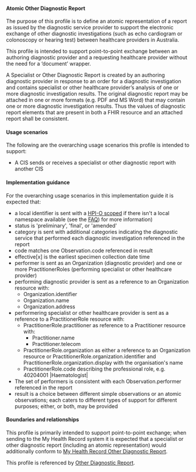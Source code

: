 #### Atomic Other Diagnostic Report
The purpose of this profile is to define an atomic representation of a report as issued by the diagnostic service provider to support the electronic exchange of other diagnostic investigations (such as echo cardiogram or colonoscopy or hearing test) between healthcare providers in Australia.

This profile is intended to support point-to-point exchange between an authoring diagnostic provider and a requesting healthcare provider without the need for a ‘document’ wrapper.

A Specialist or Other Diagnostic Report is created by an authoring diagnostic provider in response to an order for a diagnostic investigation and contains specialist or other healthcare provider’s analysis of one or more diagnostic investigation results. The original diagnostic report may be attached in one or more formats (e.g. PDF and MS Word) that may contain one or more diagnostic investigation results. Thus the values of diagnostic report elements that are present in both a FHIR resource and an attached report shall be consistent.

#### Usage scenarios
The following are the overarching usage scenarios this profile is intended to support:
* A CIS sends or receives a specialist or other diagnostic report with another CIS

#### Implementation guidance
For the overarching usage scenarios in this implementation guide it is expected that:
<ul>
<li>a local identifier is sent with a <a href="http://ns.electronichealth.net.au/id/hpio-scoped/report/1.0/index.html">HPI-O scoped</a> if there isn't a local namespace available (see the <a href="https://github.com/AuDigitalHealth/ci-fhir-r4/wiki/Frequently-Asked-Questions">FAQ</a>) for more information)</li>
<li>status is 'preliminary', 'final', or 'amended'</li>
<li>category is sent with additional categories indicating the diagnostic service that performed each diagnostic investigation referenced in the report</li>
<li>code matches one Observation.code referenced in result</li>
<li>effective[x] is the earliest specimen collection date time</li>
<li>performer is sent as an Organization (diagnostic provider) and one or more PractitionerRoles (performing specialist or other healthcare provider)</li>
<li>performing diagnostic provider is sent as a reference to an Organization resource with:
    <ul>
        <li>Organization.identifier</li>
        <li>Organization.name</li>
        <li>Organization.address</li> 
  </ul></li>      
<li>performering specialist or other healthcare provider is sent as a reference to a PractitionerRole resource with:
    <ul>
        <li>PractitionerRole.practitioner as reference to a Practitioner resource with:
        <ul>
            <li>Practitioner.name</li>
            <li>Practitioner.telecom</li>   
        </ul></li>
        <li>PractitionerRole.organization as either a reference to an Organization resource or PractitionerRole.organization.identifier and PractitionerRole.organization.display with the organisation's name</li>
        <li>PractitionerRole.code describing the professional role, e.g. 40204001 |Haematologist|</li>
    </ul></li>
<li>The set of performers is consistent with each Observation.performer referenced in the report</li>
<li>result is a choice between different simple observations or an atomic observations; each caters to different types of support for different purposes; either, or both, may be provided</li>
</ul>


#### Boundaries and relationships
This profile is primarily intended to support point-to-point exchange; when sending to the My Health Record system it is expected that a specialist or other diagnostic report (including an atomic representation) would additionally conform to [My Health Record Other Diagnostic Report](StructureDefinition-diagnosticreport-otherdiag-mhr-1.html).

This profile is referenced by [Other Diagnostic Report](StructureDefinition-composition-otherdiagreport-1.html).